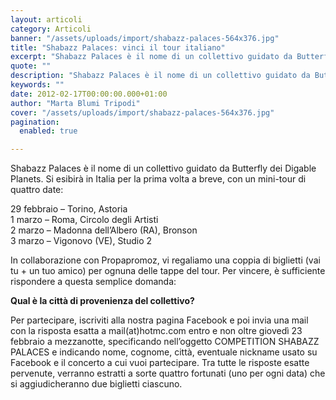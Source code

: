 ```yaml
---
layout: articoli
category: Articoli
banner: "/assets/uploads/import/shabazz-palaces-564x376.jpg"
title: "Shabazz Palaces: vinci il tour italiano"
excerpt: "Shabazz Palaces è il nome di un collettivo guidato da Butterfly dei Digable Planets. Si esibirà in Italia per la prima volta a breve, con un mini-tour di quattro date: 29 febbraio – Torino, Astoria 1 marzo – Roma, Circolo degli Artisti 2 marzo – Madonna dell’Albero (RA), Bronson 3 marzo – Vigonovo (VE), Studio [&hellip"
quote: ""
description: "Shabazz Palaces è il nome di un collettivo guidato da Butterfly dei Digable Planets. Si esibirà in Italia per la prima volta a breve, con un mini-tour di quattro date: 29 febbraio – Torino, Astoria 1 marzo – Roma, Circolo degli Artisti 2 marzo – Madonna dell’Albero (RA), Bronson 3 marzo – Vigonovo (VE), Studio [&hellip"
keywords: ""
date: 2012-02-17T00:00:00.000+01:00
author: "Marta Blumi Tripodi"
cover: "/assets/uploads/import/shabazz-palaces-564x376.jpg"
pagination:
  enabled: true

---
```


Shabazz Palaces è il nome di un collettivo guidato da Butterfly dei Digable Planets. Si esibirà in Italia per la prima volta a breve, con un mini-tour di quattro date:

29 febbraio – Torino, Astoria  
1 marzo – Roma, Circolo degli Artisti  
2 marzo – Madonna dell’Albero (RA), Bronson  
3 marzo – Vigonovo (VE), Studio 2

In collaborazione con Propapromoz, vi regaliamo una coppia di biglietti (vai tu + un tuo amico) per ognuna delle tappe del tour. Per vincere, è sufficiente rispondere a questa semplice domanda:

**Qual è la città di provenienza del collettivo?**

Per partecipare, iscriviti alla nostra pagina Facebook e poi invia una mail con la risposta esatta a mail(at)hotmc.com entro e non oltre giovedì 23 febbraio a mezzanotte, specificando nell’oggetto COMPETITION SHABAZZ PALACES e indicando nome, cognome, città, eventuale nickname usato su Facebook e il concerto a cui vuoi partecipare. Tra tutte le risposte esatte pervenute, verranno estratti a sorte quattro fortunati (uno per ogni data) che si aggiudicheranno due biglietti ciascuno.